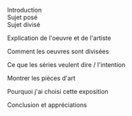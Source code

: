 Introduction <br>
Sujet posé  <br>
Sujet divisé  <br>

Explication de l'oeuvre et de l'artiste <br>

Comment les oeuvres sont divisées  <br>

Ce que les séries veulent dire / l'intention <br>

Montrer les pièces d'art

Pourquoi j'ai choisi cette exposition

Conclusion et appréciations
